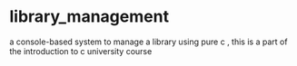 # library_management
a console-based system to manage a library using pure c , this is a part of the introduction to c university course 

